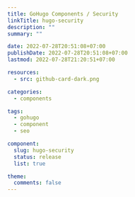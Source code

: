 ```yaml
---
title: GoHugo Components / Security
linkTitle: hugo-security
description: ""
summary: ""

date: 2022-07-28T20:51:08+07:00
publishDate: 2022-07-28T20:51:08+07:00
lastmod: 2022-07-28T21:20:51+07:00

resources:
  - src: github-card-dark.png

categories:
  - components

tags:
  - gohugo
  - component
  - seo

component:
  slug: hugo-security
  status: release
  list: true

theme:
  comments: false
---
```

